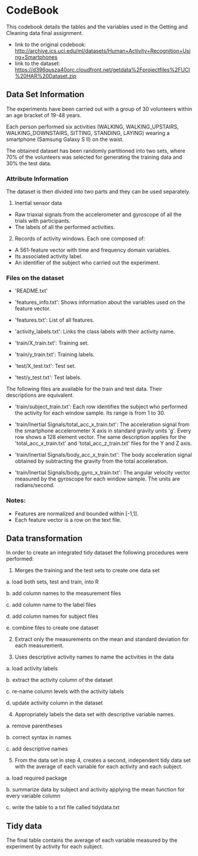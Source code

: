 # CodeBook
This codebook details the tables and the variables used in the Getting and Cleaning data final assignment.
- link to the original codebook: http://archive.ics.uci.edu/ml/datasets/Human+Activity+Recognition+Using+Smartphones
- link to the dataset: https://d396qusza40orc.cloudfront.net/getdata%2Fprojectfiles%2FUCI%20HAR%20Dataset.zip

## Data Set Information

The experiments have been carried out with a group of 30 volunteers within an age bracket of 19-48 years.

Each person performed six activities (WALKING, WALKING_UPSTAIRS, WALKING_DOWNSTAIRS, SITTING, STANDING, LAYING) wearing a smartphone (Samsung Galaxy S II) on the waist.

The obtained dataset has been randomly partitioned into two sets, where 70% of the volunteers was selected for generating the training data and 30% the test data.

### Attribute Information

The dataset is then divided into two parts and they can be used separately. 

1. Inertial sensor data 
- Raw triaxial signals from the accelerometer and gyroscope of all the trials with participants. 
- The labels of all the performed activities. 

2. Records of activity windows. Each one composed of: 
- A 561-feature vector with time and frequency domain variables. 
- Its associated activity label. 
- An identifier of the subject who carried out the experiment. 

### Files on the dataset

- 'README.txt'

- 'features_info.txt': Shows information about the variables used on the feature vector.

- 'features.txt': List of all features.

- 'activity_labels.txt': Links the class labels with their activity name.

- 'train/X_train.txt': Training set.

- 'train/y_train.txt': Training labels.

- 'test/X_test.txt': Test set.

- 'test/y_test.txt': Test labels.

The following files are available for the train and test data. Their descriptions are equivalent. 

- 'train/subject_train.txt': Each row identifies the subject who performed the activity for each window sample. Its range is from 1 to 30. 

- 'train/Inertial Signals/total_acc_x_train.txt': The acceleration signal from the smartphone accelerometer X axis in standard gravity units 'g'. Every row shows a 128 element vector. The same description applies for the 'total_acc_x_train.txt' and 'total_acc_z_train.txt' files for the Y and Z axis. 

- 'train/Inertial Signals/body_acc_x_train.txt': The body acceleration signal obtained by subtracting the gravity from the total acceleration. 

- 'train/Inertial Signals/body_gyro_x_train.txt': The angular velocity vector measured by the gyroscope for each window sample. The units are radians/second. 

### Notes: 

- Features are normalized and bounded within [-1,1].
- Each feature vector is a row on the text file.

## Data transformation

In order to create an integrated tidy dataset the following procedures were performed:

1. Merges the training and the test sets to create one data set

a. load both sets, test and train, into R

b. add column names to the measurement files

c. add column name to the label files

d. add column names for subject files

e. combine files to create one dataset


2. Extract only the measurements on the mean and standard deviation for each measurement.

3. Uses descriptive activity names to name the activities in the data

a. load activity labels

b. extract the activity column of the dataset

c. re-name column levels with the activity labels

d. update activity column in the dataset


4. Appropriately labels the data set with descriptive variable names.

a. remove parentheses

b. correct syntax in names

c. add descriptive names


5. From the data set in step 4, creates a second, independent tidy data set with the average of each variable for each activity and each subject.

a. load required package

b. summarize data by subject and activity applying the mean function for every variable column

c. write the table to a txt file called tidydata.txt


## Tidy data

The final table contains the average of each variable measured by the experiment by activity for each subject.
